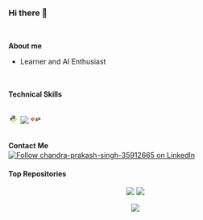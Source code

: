 ### Hi there 👋

<!--
Here are some ideas to get you started:

- 🔭 I’m currently working on ...
- 🌱 I’m currently learning ...
- 👯 I’m looking to collaborate on ...
- 🤔 I’m looking for help with ...
- 💬 Ask me about ...
- 📫 How to reach me: ...
- 😄 Pronouns: ...
- ⚡ Fun fact: ...
-->     
    
<br />

**About me**
- Learner and AI Enthusiast

<br/><br/>
**Technical Skills**
<br/><br/>

<code><img height="20" src="https://raw.githubusercontent.com/github/explore/80688e429a7d4ef2fca1e82350fe8e3517d3494d/topics/python/python.png"></code>
<code><img height="20" src="https://raw.githubusercontent.com/github/explore/80688e429a7d4ef2fca1e82350fe8e3517d3494d/topics/openvino/openvino.png"></code>
<code><img height="20" src="https://raw.githubusercontent.com/github/explore/80688e429a7d4ef2fca1e82350fe8e3517d3494d/topics/git/git.png"></code>
<br/><br/>

**Contact Me**
<br/>
[<img src="https://raw.githubusercontent.com/Raymo111/Raymo111/master/socials/linkedin.png" height="40em" align="center" alt="Follow chandra-prakash-singh-35912665 on LinkedIn" title="Follow chandra-prakash-singh-35912665 on LinkedIn"/>](https://www.linkedin.com/in/chandra-prakash-singh-35912665/)
<br/>

#### Top Repositories

<p align = "center">
  <img  src = "https://github-readme-stats.vercel.app/api?username=chandra-ps612&count_private=true&show_icons=true&theme=codeSTACKr&line_height=40">
  <img src = "https://github-readme-stats.vercel.app/api/top-langs/?username=chandra-ps612&hide=Jupyter%20Notebook&theme=codeSTACKr">
</p>

<p align = "center">
 <img  src="https://github-readme-streak-stats.herokuapp.com/?user=chandra-ps612&show_icons=true&locale=en&layout=compact&theme=codeSTACKr&line_height=0" />
</p> 
<br />
<br />